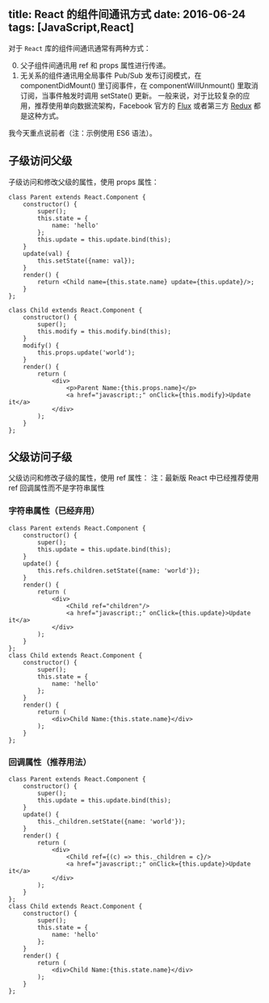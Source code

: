 title: React 的组件间通讯方式
date: 2016-06-24
tags: [JavaScript,React]
---
对于 `React` 库的组件间通讯通常有两种方式：

0. 父子组件间通讯用 ref 和 props 属性进行传递。
1. 无关系的组件通讯用全局事件 Pub/Sub 发布订阅模式，在 componentDidMount() 里订阅事件，在 componentWillUnmount() 里取消订阅，当事件触发时调用 setState() 更新。
一般来说，对于比较复杂的应用，推荐使用单向数据流架构，Facebook 官方的 [Flux](http://facebook.github.io/flux/) 或者第三方 [Redux](https://github.com/reactjs/redux/) 都是这种方式。

我今天重点说前者（注：示例使用 ES6 语法）。

## 子级访问父级
子级访问和修改父级的属性，使用 props 属性：

```
class Parent extends React.Component {
    constructor() {
        super();
        this.state = {
            name: 'hello'
        };
        this.update = this.update.bind(this);
    }
    update(val) {
        this.setState({name: val});
    }
    render() {
        return <Child name={this.state.name} update={this.update}/>;
    }
};

class Child extends React.Component {
    constructor() {
        super();
        this.modify = this.modify.bind(this);
    }
    modify() {
        this.props.update('world');
    }
    render() {
        return (
            <div>
                <p>Parent Name:{this.props.name}</p>
                <a href="javascript:;" onClick={this.modify}>Update it</a>
            </div>
        );
    }
};
```

## 父级访问子级
父级访问和修改子级的属性，使用 ref 属性：
注：最新版 React 中已经推荐使用 ref 回调属性而不是字符串属性

### 字符串属性（已经弃用）
```
class Parent extends React.Component {
    constructor() {
        super();
        this.update = this.update.bind(this);
    }
    update() {
        this.refs.children.setState({name: 'world'});
    }
    render() {
        return (
            <div>
                <Child ref="children"/>
                <a href="javascript:;" onClick={this.update}>Update it</a>
            </div>
        );
    }
};
class Child extends React.Component {
    constructor() {
        super();
        this.state = {
            name: 'hello'
        };
    }
    render() {
        return (
            <div>Child Name:{this.state.name}</div>
        );
    }
};
```

### 回调属性（推荐用法）
```
class Parent extends React.Component {
    constructor() {
        super();
        this.update = this.update.bind(this);
    }
    update() {
        this._children.setState({name: 'world'});
    }
    render() {
        return (
            <div>
                <Child ref={(c) => this._children = c}/>
                <a href="javascript:;" onClick={this.update}>Update it</a>
            </div>
        );
    }
};
class Child extends React.Component {
    constructor() {
        super();
        this.state = {
            name: 'hello'
        };
    }
    render() {
        return (
            <div>Child Name:{this.state.name}</div>
        );
    }
};
```
